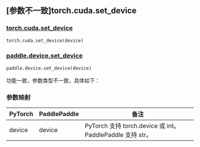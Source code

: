 ## [参数不一致]torch.cuda.set_device

### [torch.cuda.set_device](https://pytorch.org/docs/stable/generated/torch.cuda.set_device.html#torch.cuda.set_device)

```python
torch.cuda.set_device(device)
```

### [paddle.device.set_device](https://www.paddlepaddle.org.cn/documentation/docs/zh/api/paddle/device/set_device_cn.html)

```python
paddle.device.set_device(device)
```

功能一致，参数类型不一致，具体如下：
### 参数映射

| PyTorch       | PaddlePaddle | 备注                                             |
| ------------- | ------------ |------------------------------------------------|
| device        | device            | PyTorch 支持 torch.device 或 int。PaddlePaddle 支持 str。 |
